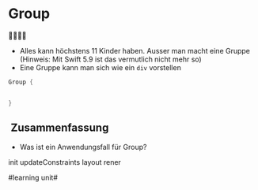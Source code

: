 # Group
👨‍👩‍👧‍👦
- Alles kann höchstens 11 Kinder haben. Ausser man macht eine Gruppe (Hinweis: Mit Swift 5.9 ist das vermutlich nicht mehr so)
- Eine Gruppe kann man sich wie ein `div` vorstellen


```swift
Group {


}
```

##  Zusammenfassung
- Was ist ein Anwendungsfall für Group?


init
updateConstraints
layout
rener

#learning unit#